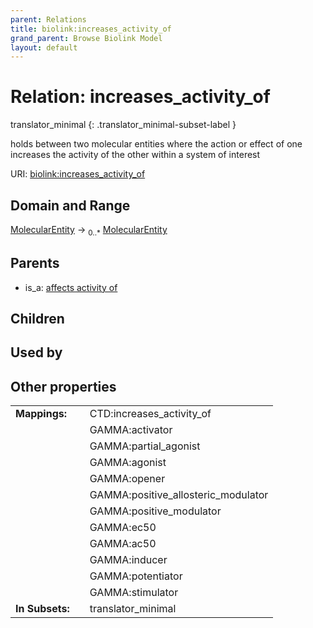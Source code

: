 ```yaml
---
parent: Relations
title: biolink:increases_activity_of
grand_parent: Browse Biolink Model
layout: default
---
```


# Relation: increases_activity_of

translator_minimal
{: .translator_minimal-subset-label }


holds between two molecular entities where the action or effect of one increases the activity of the other within a system of interest

URI: [biolink:increases_activity_of](https://w3id.org/biolink/vocab/increases_activity_of)

## Domain and Range

[MolecularEntity](MolecularEntity.md) ->  <sub>0..*</sub> [MolecularEntity](MolecularEntity.md)

## Parents

 *  is_a: [affects activity of](affects_activity_of.md)

## Children


## Used by


## Other properties

|  |  |  |
| --- | --- | --- |
| **Mappings:** | | CTD:increases_activity_of |
|  | | GAMMA:activator |
|  | | GAMMA:partial_agonist |
|  | | GAMMA:agonist |
|  | | GAMMA:opener |
|  | | GAMMA:positive_allosteric_modulator |
|  | | GAMMA:positive_modulator |
|  | | GAMMA:ec50 |
|  | | GAMMA:ac50 |
|  | | GAMMA:inducer |
|  | | GAMMA:potentiator |
|  | | GAMMA:stimulator |
| **In Subsets:** | | translator_minimal |

